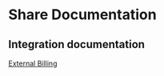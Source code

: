 # Share Documentation 


## Integration documentation

[External Billing](TVisionTech/ExternalBilling.md)